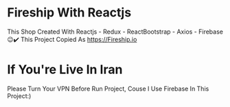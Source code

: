 # Fireship With Reactjs

This Shop Created With Reactjs - Redux - ReactBootstrap - Axios - Firebase😉✔️
This Project Copied As https://Fireship.io

# If You're Live In Iran
Please Turn Your VPN Before Run Project, Couse I Use Firebase In This Project:)